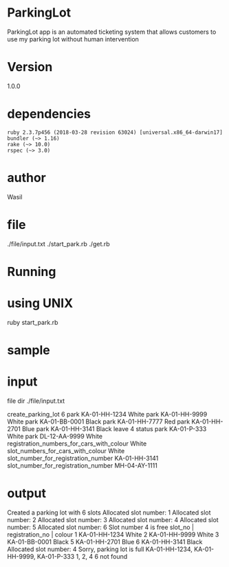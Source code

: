 # ParkingLot
ParkingLot app is an automated ticketing system that allows customers to use my parking lot without human intervention
# Version
1.0.0
# dependencies
    ruby 2.3.7p456 (2018-03-28 revision 63024) [universal.x86_64-darwin17]
    bundler (~> 1.16)
    rake (~> 10.0)
    rspec (~> 3.0)
# author
Wasil
# file
./file/input.txt
./start_park.rb
./get.rb
# Running
# using UNIX 
  ruby start_park.rb
# sample
# input
file dir ./file/input.txt

create_parking_lot 6
park KA-01-HH-1234 White
park KA-01-HH-9999 White
park KA-01-BB-0001 Black
park KA-01-HH-7777 Red
park KA-01-HH-2701 Blue
park KA-01-HH-3141 Black
leave 4
status
park KA-01-P-333 White
park DL-12-AA-9999 White
registration_numbers_for_cars_with_colour White
slot_numbers_for_cars_with_colour White
slot_number_for_registration_number KA-01-HH-3141
slot_number_for_registration_number MH-04-AY-1111

# output
Created a parking lot with 6 slots
Allocated slot number: 1
Allocated slot number: 2
Allocated slot number: 3
Allocated slot number: 4
Allocated slot number: 5
Allocated slot number: 6
Slot number 4 is free
 slot_no  |    registration_no     |    colour
       1      KA-01-HH-1234            White
       2      KA-01-HH-9999            White
       3      KA-01-BB-0001            Black
       5      KA-01-HH-2701            Blue
       6      KA-01-HH-3141            Black
Allocated slot number: 4
Sorry, parking lot is full
KA-01-HH-1234, KA-01-HH-9999, KA-01-P-333
1, 2, 4
6
not found

